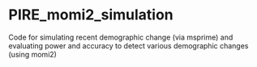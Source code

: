 # PIRE_momi2_simulation
 Code for simulating recent demographic change (via msprime) and evaluating power and accuracy to detect various demographic changes (using momi2)
